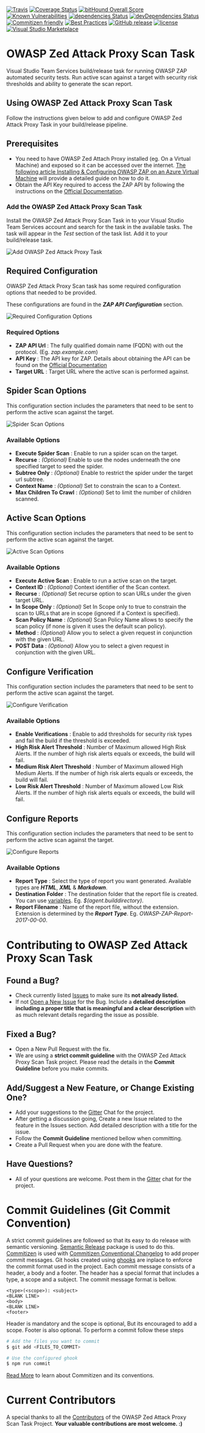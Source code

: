 [![Travis](https://img.shields.io/travis/rust-lang/rust.svg?style=flat-square)](https://travis-ci.org/kasunkv/owasp-zap-vsts-task.svg?branch=master)
[![Coverage Status](https://coveralls.io/repos/github/kasunkv/owasp-zap-vsts-task/badge.svg)](https://coveralls.io/github/kasunkv/owasp-zap-vsts-task)
[![bitHound Overall Score](https://www.bithound.io/github/kasunkv/owasp-zap-vsts-task/badges/score.svg)](https://www.bithound.io/github/kasunkv/owasp-zap-vsts-task)
[![Known Vulnerabilities](https://snyk.io/test/github/kasunkv/owasp-zap-vsts-task/badge.svg)](https://snyk.io/test/github/kasunkv/owasp-zap-vsts-task)
[![dependencies Status](https://david-dm.org/kasunkv/owasp-zap-vsts-task/status.svg?style=flat-square)](https://david-dm.org/kasunkv/owasp-zap-vsts-task)
[![devDependencies Status](https://david-dm.org/kasunkv/owasp-zap-vsts-task/dev-status.svg?style=flat-square)](https://david-dm.org/kasunkv/owasp-zap-vsts-task?type=dev)
[![Commitizen friendly](https://img.shields.io/badge/commitizen-friendly-brightgreen.svg?style=flat-square)](http://commitizen.github.io/cz-cli/)
[![Best Practices](https://bestpractices.coreinfrastructure.org/projects/1188/badge)](https://bestpractices.coreinfrastructure.org/projects/1188)
[![GitHub release](https://img.shields.io/github/release/kasunkv/owasp-zap-vsts-task.svg?style=flat-square)](https://github.com/kasunkv/owasp-zap-vsts-task/releases/latest)
[![license](https://img.shields.io/github/license/mashape/apistatus.svg?style=flat-square)](https://github.com/kasunkv/owasp-zap-vsts-task/blob/master/LICENSE.md)
[![Visual Studio Marketplace](https://img.shields.io/badge/Visual%20Studio%20Marketplace-install-brightgreen.svg?style=flat-square)](https://marketplace.visualstudio.com/items?itemName=kasunkodagoda.owasp-zap-scan)
# OWASP Zed Attack Proxy Scan Task
Visual Studio Team Services build/release task for running OWASP ZAP automated security tests. Run active scan against a target with security risk thresholds and ability to generate the scan report.

## Using OWASP Zed Attack Proxy Scan Task

Follow the instructions given below to add and configure OWASP Zed Attack Proxy Task in your build/release pipeline.

## Prerequisites
* You need to have OWASP Zed Attach Proxy installed (eg. On a Virtual Machine) and exposed so it can be accessed over the internet. [The following article Installing & Configuring OWASP ZAP on an Azure Virtual Machine](https://wpdevkvk.wordpress.com/2017/07/21/automated-security-testing-with-owasp-zed-attack-proxy-1-installing-configuring-owasp-zap-on-an-azure-virtual-machine/) will provide a detailed guide on how to do it.
* Obtain the API Key required to access the ZAP API by following the instructions on the [Official Documentation](https://github.com/zaproxy/zaproxy/wiki/FAQapikey).

### Add the OWASP Zed Attack Proxy Scan Task
Install the OWASP Zed Attack Proxy Scan Task in to your Visual Studio Team Services account and search for the task in the available tasks. The task will appear in the _Test_ section of the task list. Add it to your build/release task.

![Add OWASP Zed Attack Proxy Task](https://raw.githubusercontent.com/kasunkv/owasp-zap-vsts-task/master/screenshots/add-owasp-zap-scan.PNG)

## Required Configuration
OWASP Zed Attack Proxy Scan task has some required configuration options that needed to be provided.

These configurations are found in the _**ZAP API Configuration**_ section.

![Required Configuration Options](https://raw.githubusercontent.com/kasunkv/owasp-zap-vsts-task/master/screenshots/task-added-3-configs-required.PNG)

### Required Options
* **ZAP API Url** : The fully qualified domain name (FQDN) with out the protocol. (Eg. _zap.example.com_)
* **API Key** : The API key for ZAP. Details about obtaining the API can be found on the [Official Documentation](https://github.com/zaproxy/zaproxy/wiki/FAQapikey)
* **Target URL** : Target URL where the active scan is performed against.


## Spider Scan Options
This configuration section includes the parameters that need to be sent to perform the active scan against the target.

![Spider Scan Options](https://raw.githubusercontent.com/kasunkv/owasp-zap-vsts-task/master/screenshots/spider-scan-options.png)

### Available Options
* **Execute Spider Scan** : Enable to run a spider scan on the target.
* **Recurse** : _(Optional)_ Enable to use the nodes underneath the one specified target to seed the spider.
* **Subtree Only** : _(Optional)_ Enable to restrict the spider under the target url subtree.
* **Context Name** : _(Optional)_ Set to constrain the scan to a Context.
* **Max Children To Crawl** : _(Optional)_ Set to limit the number of children scanned.

## Active Scan Options
This configuration section includes the parameters that need to be sent to perform the active scan against the target.

![Active Scan Options](https://raw.githubusercontent.com/kasunkv/owasp-zap-vsts-task/master/screenshots/active-scan-options.PNG)

### Available Options
* **Execute Active Scan** : Enable to run a active scan on the target.
* **Context ID** : _(Optional)_ Context identifier of the Scan context.
* **Recurse** : _(Optional)_ Set recurse option to scan URLs under the given target URL.
* **In Scope Only** : _(Optional)_ Set In Scope only to true to constrain the scan to URLs that are in scope (ignored if a Context is specified).
* **Scan Policy Name** : _(Optional)_ Scan Policy Name allows to specify the scan policy (if none is given it uses the default scan policy).
* **Method** : _(Optional)_ Allow you to select a given request in conjunction with the given URL.
* **POST Data** : _(Optional)_ Allow you to select a given request in conjunction with the given URL.


## Configure Verification
This configuration section includes the parameters that need to be sent to perform the active scan against the target.

![Configure Verification](https://raw.githubusercontent.com/kasunkv/owasp-zap-vsts-task/master/screenshots/configure-verifications.PNG)

### Available Options
* **Enable Verifications** : Enable to add thresholds for security risk types and fail the build if the threshold is exceeded.
* **High Risk Alert Threshold** : Number of Maximum allowed High Risk Alerts. If the number of high risk alerts equals or exceeds, the build will fail.
* **Medium Risk Alert Threshold** : Number of Maximum allowed High Medium Alerts. If the number of high risk alerts equals or exceeds, the build will fail.
* **Low Risk Alert Threshold** : Number of Maximum allowed Low Risk Alerts. If the number of high risk alerts equals or exceeds, the build will fail.


## Configure Reports
This configuration section includes the parameters that need to be sent to perform the active scan against the target.

![Configure Reports](https://raw.githubusercontent.com/kasunkv/owasp-zap-vsts-task/master/screenshots/configure-reports.PNG)

### Available Options
* **Report Type** : Select the type of report you want generated. Available types are _**HTML**_, _**XML**_ & _**Markdown**_.
* **Destination Folder** : The destination folder that the report file is created. You can use [variables](https://go.microsoft.com/fwlink/?LinkID=550988). Eg. _$(agent.builddirectory)_.
* **Report Filename** : Name of the report file, without the extension. Extension is determined by the _**Report Type**_. Eg. _OWASP-ZAP-Report-2017-00-00_.



# Contributing to OWASP Zed Attack Proxy Scan Task

## Found a Bug?

* Check currently listed [Issues](https://github.com/kasunkv/owasp-zap-vsts-task/issues) to make sure its **not already listed.**
* If not [Open a New Issue](https://github.com/kasunkv/owasp-zap-vsts-task/issues/new) for the Bug. Include a **detailed description including a proper title that is meaningful and a clear description** with
as much relevant details regarding the issue as possible.

## Fixed a Bug?

* Open a New Pull Request with the fix.
* We are using a **strict commit guideline** with the OWASP Zed Attack Proxy Scan Task project. Please read the details in the **Commit Guideline** before you make commits.

## Add/Suggest a New Feature, or Change Existing One?

* Add your suggestions to the [Gitter]() Chat for the project.
* After getting a discussion going, Create a new Issue related to the feature in the Issues section. Add detailed description with a title for the issue.
* Follow the **Commit Guideline** mentioned bellow when committing.
* Create a Pull Request when you are done with the feature.

## Have Questions?

* All of your questions are welcome. Post them in the [Gitter]() chat for the project.


# Commit Guidelines (Git Commit Convention)

A strict commit guidelines are followed so that its easy to do release with semantic versioning. [Semantic Release](https://github.com/semantic-release/semantic-release) package is used to do this. [Commitizen](https://www.npmjs.com/package/commitizen) is used with [Commitizen Conventional Changelog](https://www.npmjs.com/package/cz-conventional-changelog) to add proper commit messages. Git hooks  created using [ghooks](https://www.npmjs.com/package/ghooks) are inplace to enforce the commit format used in the project.
Each commit message consists of a header, a body and a footer. The header has a special format that includes a type, a scope and a subject. The commit message format is bellow.

```
<type>(<scope>): <subject>
<BLANK LINE>
<body>
<BLANK LINE>
<footer>
```

Header is mandatory and the scope is optional, But its encouraged to add a scope. Footer is also optional.
To perform a commit follow these steps

```sh
# Add the files you want to commit
$ git add <FILES_TO_COMMIT>

# Use the configured ghook
$ npm run commit
```

[Read More](http://commitizen.github.io/cz-cli/) to learn about Commitizen and its conventions.

# Current Contributors

A special thanks to all the [Contributors](https://github.com/kasunkv/owasp-zap-vsts-task/graphs/contributors) of the OWASP Zed Attack Proxy Scan Task Project.
**Your valuable contributions are most welcome. :)**